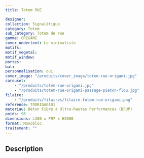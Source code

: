 ```yaml
---
title: Totem RUE

designer:
collection: Signalétique
category: Totem
sub_category: Totem de rue
gamme: ORIGAMI
cover_undertext: Le minimaliste
motifs:
motif_vegetal:
motif_window:
portes:
bal:
personnalisation: oui
cover_image: "/produits/cover_image/totem-rue-origami.jpg"
carousel:
    - "/produits/totem-rue-origami.jpg"
    - "/produits/totem-rue-origami-passage-pieton-flou.jpg"
filaire:
    - "/produits/filaires/filaire-totem-rue-origami.png"
reference: TOORIGA0101
materiau: Béton Fibré à Ultra-hautes Performances (BFUP)
poids: 96
dimensions: L300 x P97 x H2000
format: Monobloc
traitement: ""
---
```


## Description
